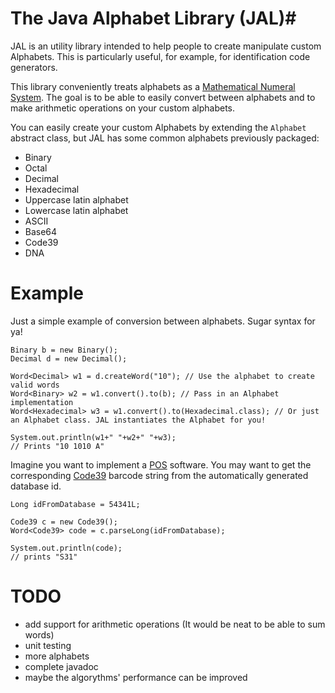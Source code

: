 # The Java Alphabet Library (**JAL**)#

JAL is an utility library intended to help people to create manipulate custom Alphabets. This is particularly useful, for example, for identification code generators.

This library conveniently treats alphabets as a [Mathematical Numeral System](http://en.wikipedia.org/wiki/Numeral_system). The goal is to be able to easily convert between alphabets and to make arithmetic operations on your custom alphabets.

You can easily create your custom Alphabets by extending the `Alphabet` abstract class, but JAL has some common alphabets previously packaged:

- Binary
- Octal
- Decimal
- Hexadecimal
- Uppercase latin alphabet
- Lowercase latin alphabet
- ASCII
- Base64
- Code39
- DNA

# Example #

Just a simple example of conversion between alphabets. Sugar syntax for ya!

	Binary b = new Binary();
	Decimal d = new Decimal();

	Word<Decimal> w1 = d.createWord("10"); // Use the alphabet to create valid words
	Word<Binary> w2 = w1.convert().to(b); // Pass in an Alphabet implementation
	Word<Hexadecimal> w3 = w1.convert().to(Hexadecimal.class); // Or just an Alphabet class. JAL instantiates the Alphabet for you!
	
	System.out.println(w1+" "+w2+" "+w3);
	// Prints "10 1010 A"

Imagine you want to implement a [POS](http://en.wikipedia.org/wiki/Point_of_sale) software. You may want to get the corresponding [Code39](http://en.wikipedia.org/wiki/Code_39) barcode string from the automatically generated database id.

	Long idFromDatabase = 54341L;
	
	Code39 c = new Code39();
	Word<Code39> code = c.parseLong(idFromDatabase);
	
	System.out.println(code);
	// prints "S31"

# TODO #

- add support for arithmetic operations (It would be neat to be able to sum words)
- unit testing
- more alphabets
- complete javadoc
- maybe the algorythms' performance can be improved